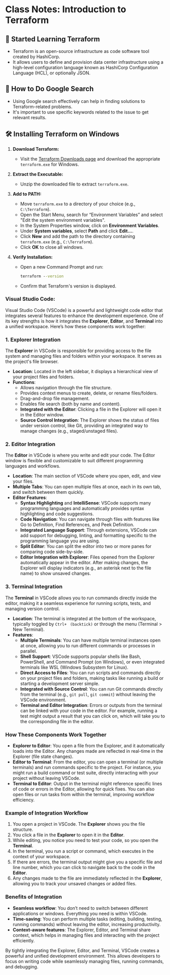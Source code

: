 # Class Notes: Introduction to Terraform

## 🌱 Started Learning Terraform

- Terraform is an open-source infrastructure as code software tool created by HashiCorp.
- It allows users to define and provision data center infrastructure using a high-level configuration language known as HashiCorp Configuration Language (HCL), or optionally JSON.

## 🧐 How to Do Google Search

- Using Google search effectively can help in finding solutions to Terraform-related problems.
- It's important to use specific keywords related to the issue to get relevant results.

## 🛠 Installing Terraform on Windows

1. **Download Terraform:**
   - Visit the [Terraform Downloads page](https://www.terraform.io/downloads.html) and download the appropriate `terraform.exe` for Windows.
  
2. **Extract the Executable:**
   - Unzip the downloaded file to extract `terraform.exe`.

3. **Add to PATH:**
   - Move `terraform.exe` to a directory of your choice (e.g., `C:\Terraform`).
   - Open the Start Menu, search for “Environment Variables” and select "Edit the system environment variables".
   - In the System Properties window, click on **Environment Variables**.
   - Under **System variables**, select **Path** and click **Edit...**.
   - Click **New** and add the path to the directory containing `terraform.exe` (e.g., `C:\Terraform`).
   - Click **OK** to close all windows.

4. **Verify Installation:**
   - Open a new Command Prompt and run:
     ```cmd
     terraform --version
     ```
   - Confirm that Terraform's version is displayed.

### Visual Studio Code:  

Visual Studio Code (VSCode) is a powerful and lightweight code editor that integrates several features to enhance the development experience. One of its key strengths is how it integrates the **Explorer**, **Editor**, and **Terminal** into a unified workspace. Here’s how these components work together:

### 1. **Explorer Integration**
The **Explorer** in VSCode is responsible for providing access to the file system and managing files and folders within your workspace. It serves as the project's file browser.

- **Location**: Located in the left sidebar, it displays a hierarchical view of your project files and folders.
- **Functions**:
  - Allows navigation through the file structure.
  - Provides context menus to create, delete, or rename files/folders.
  - Drag-and-drop file management.
  - Enables file search (both by name and content).
  - **Integrated with the Editor**: Clicking a file in the Explorer will open it in the Editor window.
  - **Source Control Integration**: The Explorer shows the status of files under version control, like Git, providing an integrated way to manage changes (e.g., staged/unstaged files).

### 2. **Editor Integration**
The **Editor** in VSCode is where you write and edit your code. The Editor window is flexible and customizable to suit different programming languages and workflows.

- **Location**: The main section of VSCode where you open, edit, and view your files.
- **Multiple Tabs**: You can open multiple files at once, each in its own tab, and switch between them quickly.
- **Editor Features**:
  - **Syntax Highlighting** and **IntelliSense**: VSCode supports many programming languages and automatically provides syntax highlighting and code suggestions.
  - **Code Navigation**: You can navigate through files with features like Go to Definition, Find References, and Peek Definition.
  - **Integrated Language Support**: Through extensions, VSCode can add support for debugging, linting, and formatting specific to the programming language you are using.
  - **Split Editor**: You can split the editor into two or more panes for comparing code side-by-side.
  - **Editor Integration with Explorer**: Files opened from the Explorer automatically appear in the editor. After making changes, the Explorer will display indicators (e.g., an asterisk next to the file name) to show unsaved changes.

### 3. **Terminal Integration**
The **Terminal** in VSCode allows you to run commands directly inside the editor, making it a seamless experience for running scripts, tests, and managing version control.

- **Location**: The terminal is integrated at the bottom of the workspace, typically toggled by `Ctrl+` ` (backtick)` or through the menu (Terminal > New Terminal).
- **Features**:
  - **Multiple Terminals**: You can have multiple terminal instances open at once, allowing you to run different commands or processes in parallel.
  - **Shell Support**: VSCode supports popular shells like Bash, PowerShell, and Command Prompt (on Windows), or even integrated terminals like WSL (Windows Subsystem for Linux).
  - **Direct Access to Files**: You can run scripts and commands directly on your project files and folders, making tasks like running a build or starting a development server simple.
  - **Integrated with Source Control**: You can run Git commands directly from the terminal (e.g., `git pull`, `git commit`) without leaving the VSCode environment.
  - **Terminal and Editor Integration**: Errors or outputs from the terminal can be linked with your code in the editor. For example, running a test might output a result that you can click on, which will take you to the corresponding file in the editor.

### How These Components Work Together
- **Explorer to Editor**: You open a file from the Explorer, and it automatically loads into the Editor. Any changes made are reflected in real-time in the Explorer (file state changes).
- **Editor to Terminal**: From the editor, you can open a terminal (or multiple terminals) and run commands specific to the project. For instance, you might run a build command or test suite, directly interacting with your project without leaving VSCode.
- **Terminal to Editor**: Output in the terminal might reference specific lines of code or errors in the Editor, allowing for quick fixes. You can also open files or run tasks from within the terminal, improving workflow efficiency.

### Example of Integration Workflow
1. You open a project in VSCode. The **Explorer** shows you the file structure.
2. You click a file in the **Explorer** to open it in the **Editor**.
3. While editing, you notice you need to test your code, so you open the **Terminal**.
4. In the terminal, you run a script or command, which executes in the context of your workspace.
5. If there are errors, the terminal output might give you a specific file and line number, which you can click to navigate back to the code in the **Editor**.
6. Any changes made to the file are immediately reflected in the **Explorer**, allowing you to track your unsaved changes or added files.

### Benefits of Integration
- **Seamless workflow**: You don’t need to switch between different applications or windows. Everything you need is within VSCode.
- **Time-saving**: You can perform multiple tasks (editing, building, testing, running commands) without leaving the editor, increasing productivity.
- **Context-aware features**: The Explorer, Editor, and Terminal share context, which helps in managing files and interacting with the project efficiently.

By tightly integrating the Explorer, Editor, and Terminal, VSCode creates a powerful and unified development environment. This allows developers to focus on writing code while seamlessly managing files, running commands, and debugging.
